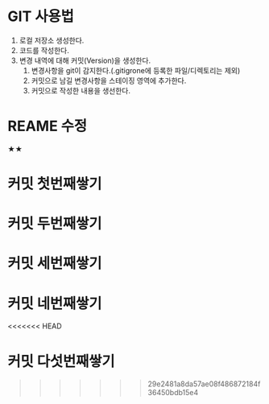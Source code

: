 # GIT 사용법

1. 로컬 저장소 생성한다.
2. 코드를 작성한다.
3. 변경 내역에 대해 커밋(Version)을 생성한다. 
   1. 변경사항을 git이 감지한다.(.gitigrone에 등록한 파일/디렉토리는 제외)
   2. 커밋으로 남길 변경사항을 스테이징 영역에 추가한다.
   3. 커밋으로 작성한 내용을 생선한다.

# REAME 수정
★★
# 커밋 첫번째쌓기
# 커밋 두번째쌓기
# 커밋 세번째쌓기
# 커밋 네번째쌓기
<<<<<<< HEAD
# 커밋 다섯번째쌓기
>>>>>>> 29e2481a8da57ae08f486872184f36450bdb15e4
